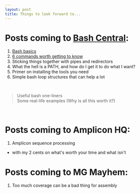 ```yaml
---
layout: post
title: Things to look forward to...
---
```


# Posts coming to [Bash Central](/bash.html):  

  1. [Bash basics](/bash/basics)
  2. [6 commands worth getting to know](/bash/six_commands) 
  3. Sticking things together with pipes and redirectors
  4. What the hell is a PATH, and how do I get it to do what I want? 
  5. Primer on installing the tools you need
  6. Simple bash loop structures that can help a lot
<br>  

> Useful bash one-liners  
> Some real-life examples (Why is all this worth it?)  

<br>


# Posts coming to Amplicon HQ:
1. Amplicon sequence processing
  - with my 2 cents on what's worth your time and what isn't

# Posts coming to MG Mayhem:
1. Too much coverage can be a bad thing for assembly
